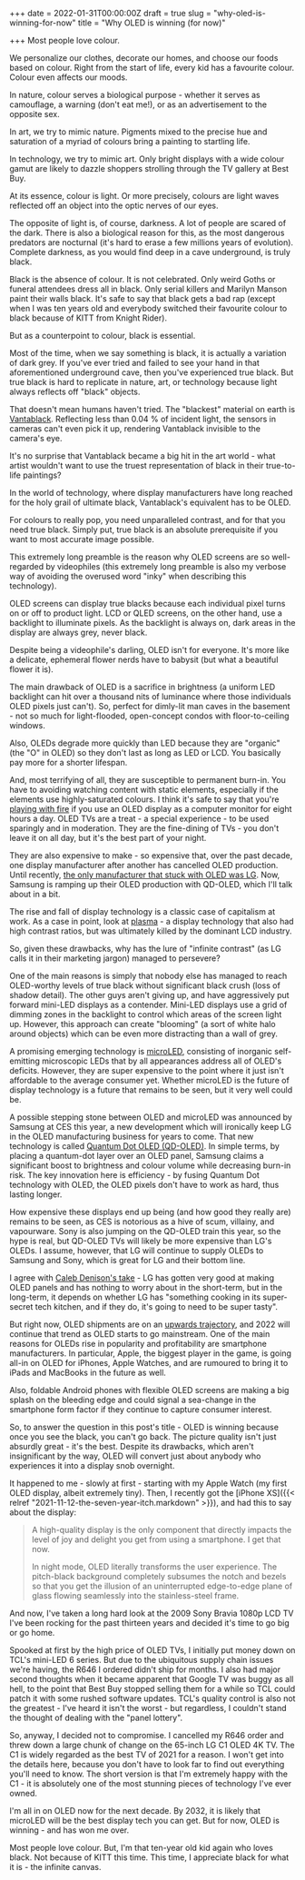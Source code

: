 +++
date = 2022-01-31T00:00:00Z
draft = true
slug = "why-oled-is-winning-for-now"
title = "Why OLED is winning (for now)"

+++
Most people love colour.

We personalize our clothes, decorate our homes, and choose our foods based on colour. Right from the start of life, every kid has a favourite colour. Colour even affects our moods.

In nature, colour serves a biological purpose - whether it serves as camouflage, a warning (don't eat me!), or as an advertisement to the opposite sex.

In art, we try to mimic nature. Pigments mixed to the precise hue and saturation of a myriad of colours bring a painting to startling life.

In technology, we try to mimic art. Only bright displays with a wide colour gamut are likely to dazzle shoppers strolling through the TV gallery at Best Buy.

At its essence, colour is light. Or more precisely, colours are light waves reflected off an object into the optic nerves of our eyes.

The opposite of light is, of course, darkness. A lot of people are scared of the dark. There is also a biological reason for this, as the most dangerous predators are nocturnal (it's hard to erase a few millions years of evolution). Complete darkness, as you would find deep in a cave underground, is truly black.

Black is the absence of colour. It is not celebrated. Only weird Goths or funeral attendees dress all in black. Only serial killers and Marilyn Manson paint their walls black. It's safe to say that black gets a bad rap (except when I was ten years old and everybody switched their favourite colour to black because of KITT from Knight Rider).

But as a counterpoint to colour, black is essential.

<!--more-->

Most of the time, when we say something is black, it is actually a variation of dark grey. If you've ever tried and failed to see your hand in that aforementioned underground cave, then you've experienced true black. But true black is hard to replicate in nature, art, or technology because light always reflects off "black" objects.

That doesn't mean humans haven't tried. The "blackest" material on earth is [Vantablack](https://magazine.artland.com/in-search-of-the-blackest-black/). Reflecting less than 0.04 % of incident light, the sensors in cameras can't even pick it up, rendering Vantablack invisible to the camera's eye.

It's no surprise that Vantablack became a big hit in the art world - what artist wouldn't want to use the truest representation of black in their true-to-life paintings?

In the world of technology, where display manufacturers have long reached for the holy grail of ultimate black, Vantablack's equivalent has to be OLED.

For colours to really pop, you need unparalleled contrast, and for that you need true black. Simply put, true black is an absolute prerequisite if you want to most accurate image possible.

This extremely long preamble is the reason why OLED screens are so well-regarded by videophiles (this extremely long preamble is also my verbose way of avoiding the overused word "inky" when describing this technology).

OLED screens can display true blacks because each individual pixel turns on or off to product light. LCD or QLED screens, on the other hand, use a backlight to illuminate pixels. As the backlight is always on, dark areas in the display are always grey, never black.

Despite being a videophile's darling, OLED isn't for everyone. It's more like a delicate, ephemeral flower nerds have to babysit (but what a beautiful flower it is).

The main drawback of OLED is a sacrifice in brightness (a uniform LED backlight can hit over a thousand nits of luminance where those individuals OLED pixels just can't). So, perfect for dimly-lit man caves in the basement - not so much for light-flooded, open-concept condos with floor-to-ceiling windows.

Also, OLEDs degrade more quickly than LED because they are "organic" (the "O" in OLED) so they don't last as long as LED or LCD. You basically pay more for a shorter lifespan.

And, most terrifying of all, they are susceptible to permanent burn-in. You have to avoiding watching content with static elements, especially if the elements use highly-saturated colours. I think it's safe to say that you're [playing with fire](https://youtu.be/hWrFEU_605g) if you use an OLED display as a computer monitor for eight hours a day. OLED TVs are a treat - a special experience - to be used sparingly and in moderation. They are the fine-dining of TVs - you don't leave it on all day, but it's the best part of your night.

They are also expensive to make - so expensive that, over the past decade, one display manufacturer after another has cancelled OLED production. Until recently, [the only manufacturer that stuck with OLED was LG](https://www.lg.com/uk/lg-magazine/brand-story/the-history-of-the-oled-tv). Now, Samsung is ramping up their OLED production with QD-OLED, which I'll talk about in a bit.

The rise and fall of display technology is a classic case of capitalism at work. As a case in point, look at [plasma](https://www.techradar.com/news/plasma-tv) - a display technology that also had high contrast ratios, but was ultimately killed by the dominant LCD industry.

So, given these drawbacks, why has the lure of "infinite contrast" (as LG calls it in their marketing jargon) managed to persevere?

One of the main reasons is simply that nobody else has managed to reach OLED-worthy levels of true black without significant black crush (loss of shadow detail). The other guys aren't giving up, and have aggressively put forward mini-LED displays as a contender. Mini-LED displays use a grid of dimming zones in the backlight to control which areas of the screen light up. However, this approach can create "blooming" (a sort of white halo around objects) which can be even more distracting than a wall of grey.

A promising emerging technology is [microLED](https://www.whathifi.com/us/features/what-is-micro-led-tv-and-is-it-any-good), consisting of inorganic self-emitting microscopic LEDs that by all appearances address all of OLED's deficits. However, they are super expensive to the point where it just isn't affordable to the average consumer yet. Whether microLED is the future of display technology is a future that remains to be seen, but it very well could be.

A possible stepping stone between OLED and microLED was announced by Samsung at CES this year, a new development which will ironically keep LG in the OLED manufacturing business for years to come. That new technology is called [Quantum Dot OLED (QD-OLED)](https://www.digitaltrends.com/home-theater/qd-oled-hybrid-display-technology-fully-explained/). In simple terms, by placing a quantum-dot layer over an OLED panel, Samsung claims a significant boost to brightness and colour volume while decreasing burn-in risk. The key innovation here is efficiency - by fusing Quantum Dot technology with OLED, the OLED pixels don't have to work as hard, thus lasting longer.

How expensive these displays end up being (and how good they really are) remains to be seen, as CES is notorious as a hive of scum, villainy, and vapourware. Sony is also jumping on the QD-OLED train this year, so the hype is real, but QD-OLED TVs will likely be more expensive than LG's OLEDs. I assume, however, that LG will continue to supply OLEDs to Samsung and Sony, which is great for LG and their bottom line.

I agree with [Caleb Denison's take](https://youtu.be/zUAFkWtuxZU) - LG has gotten very good at making OLED panels and has nothing to worry about in the short-term, but in the long-term, it depends on whether LG has "something cooking in its super-secret tech kitchen, and if they do, it's going to need to be super tasty". 

But right now, OLED shipments are on an [upwards trajectory](https://www.oled-a.org/2021-oled-panel-yy-shipments-and-revenue-up-47-and-273-respectively_070421.html), and 2022 will continue that trend as OLED starts to go mainstream. One of the main reasons for OLEDs rise in popularity and profitability are smartphone manufacturers. In particular, Apple, the biggest player in the game, is going all-in on OLED for iPhones, Apple Watches, and are rumoured to bring it to iPads and MacBooks in the future as well.

Also, foldable Android phones with flexible OLED screens are making a big splash on the bleeding edge and could signal a sea-change in the smartphone form factor if they continue to capture consumer interest.

So, to answer the question in this post's title - OLED is winning because once you see the black, you can't go back. The picture quality isn't just absurdly great - it's the best. Despite its drawbacks, which aren't insignificant by the way, OLED will convert just about anybody who experiences it into a display snob overnight.

It happened to me - slowly at first - starting with my Apple Watch (my first OLED display, albeit extremely tiny). Then, I recently got the [iPhone XS]({{< relref "2021-11-12-the-seven-year-itch.markdown" >}}), and had this to say about the display:

> A high-quality display is the only component that directly impacts the level of joy and delight you get from using a smartphone. I get that now.
>
> In night mode, OLED literally transforms the user experience. The pitch-black background completely subsumes the notch and bezels so that you get the illusion of an uninterrupted edge-to-edge plane of glass flowing seamlessly into the stainless-steel frame.

And now, I've taken a long hard look at the 2009 Sony Bravia 1080p LCD TV I've been rocking for the past thirteen years and decided it's time to go big or go home.

Spooked at first by the high price of OLED TVs, I initially put money down on TCL's mini-LED 6 series. But due to the ubiquitous supply chain issues we're having, the R646 I ordered didn't ship for months. I also had major second thoughts when it became apparent that Google TV was buggy as all hell, to the point that Best Buy stopped selling them for a while so TCL could patch it with some rushed software updates. TCL's quality control is also not the greatest - I've heard it isn't the worst - but regardless, I couldn't stand the thought of dealing with the "panel lottery".

So, anyway, I decided not to compromise. I cancelled my R646 order and threw down a large chunk of change on the 65-inch LG C1 OLED 4K TV. The C1 is widely regarded as the best TV of 2021 for a reason. I won't get into the details here, because you don't have to look far to find out everything you'll need to know. The short version is that I'm extremely happy with the C1 - it is absolutely one of the most stunning pieces of technology I've ever owned.

I'm all in on OLED now for the next decade. By 2032, it is likely that microLED will be the best display tech you can get. But for now, OLED is winning - and has won me over.

Most people love colour. But, I'm that ten-year old kid again who loves black. Not because of KITT this time. This time, I appreciate black for what it is - the infinite canvas.